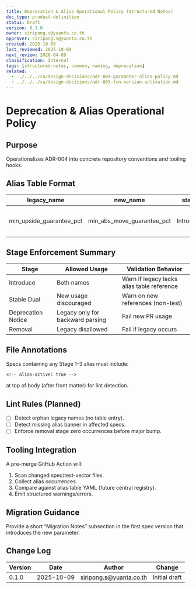 ```yaml
---
title: Deprecation & Alias Operational Policy (Structured Notes)
doc_type: product-definition
status: Draft
version: 0.1.0
owner: siripong.s@yuanta.co.th
approver: siripong.s@yuanta.co.th
created: 2025-10-09
last_reviewed: 2025-10-09
next_review: 2026-04-09
classification: Internal
tags: [structured-notes, common, naming, deprecation]
related:
  - ../../../sa/design-decisions/adr-004-parameter-alias-policy.md
  - ../../../sa/design-decisions/adr-003-fcn-version-activation.md
---
```


# Deprecation & Alias Operational Policy

## Purpose
Operationalizes ADR-004 into concrete repository conventions and tooling hooks.

## Alias Table Format
| legacy_name | new_name | stage | first_version | removal_target | notes |
|-------------|----------|-------|---------------|----------------|-------|
| min_upside_guarantee_pct | min_abs_move_guarantee_pct | Introduce | 1.1.0 | 2.0.0 | Symmetric absolute guarantee rename |

## Stage Enforcement Summary
| Stage | Allowed Usage | Validation Behavior |
|-------|---------------|--------------------|
| Introduce | Both names | Warn if legacy lacks alias table reference |
| Stable Dual | New usage discouraged | Warn on new references (non-test) |
| Deprecation Notice | Legacy only for backward parsing | Fail new PR usage |
| Removal | Legacy disallowed | Fail if legacy occurs |

## File Annotations
Specs containing any Stage 1–3 alias must include:
```
<!-- alias-active: true -->
```
at top of body (after front matter) for lint detection.

## Lint Rules (Planned)
- [ ] Detect orphan legacy names (no table entry).
- [ ] Detect missing alias banner in affected specs.
- [ ] Enforce removal stage zero occurrences before major bump.

## Tooling Integration
A pre-merge GitHub Action will:
1. Scan changed spec/test-vector files.
2. Collect alias occurrences.
3. Compare against alias table YAML (future central registry).
4. Emit structured warnings/errors.

## Migration Guidance
Provide a short “Migration Notes” subsection in the first spec version that introduces the new parameter.

## Change Log
| Version | Date | Author | Change |
|---------|------|--------|--------|
| 0.1.0 | 2025-10-09 | siripong.s@yuanta.co.th | Initial draft |
